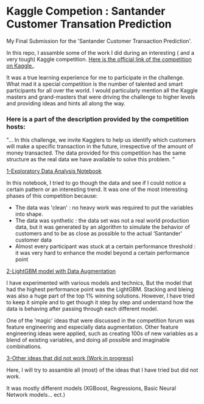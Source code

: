 # Kaggle Competion : Santander Customer Transation Prediction
My Final Submission for the 'Santander Customer Transaction Prediction'. 

In this repo, I assamble some of the work I did during an interesting ( and a very tough) Kaggle competition.
[Here is the official link of the competition on Kaggle.](https://www.kaggle.com/c/santander-customer-transaction-prediction).

It was a true learning experience for me to participate in the challenge. What mad it a special competition is the number of talented and smart participants for all over the world. I would particularly mention all the Kaggle masters and grand-masters that were driving the challenge to higher levels and providing ideas and hints all along the way.

### Here is a part of the description provided by the competition hosts: 

"... In this challenge, we invite Kagglers to help us identify which customers will make a specific transaction in the future, irrespective of the amount of money transacted. The data provided for this competition has the same structure as the real data we have available to solve this problem. "



[1-Exploratory Data Analysis Notebook](/EDA_Santander_Customer_Transation_Prediction_Wajdi_V011.ipynb)

In this notebook, I tried to go though the data and see if I could notice a certain pattern or an interesting trend. It was one of the most interesting phases of this competition because:

- The data was 'clean' : no heavy work was required to put the variables into shape.
- The data was synthetic : the data set was not a real world production data, but it was generated by an algorithm to simulate the behavior of customers and to be as close as possible to the actual ‘Santander’ customer data
- Almost every participant was stuck at a certain performance threshold : it was very hard to enhance the model beyond a certain performance point

[2-LightGBM model with Data Augmentation](Wajdi_Santander_Customer_Transation_Prediction_Code_V09.ipynb)

I have experimented with various models and technics, But the model that had the highest performance point was the LightGBM.
Stacking and bleing was also a huge part of the top 1% winning solutions. However, I have tried to keep it simple and to get though it step by step and understand how the data is behaving after passing through each different model.

One of the 'magic' ideas that were discussed in the competition forum was feature engineering and especially data augmentation.
Other feature engineering ideas were applied, such as creating 100s of new variables as a blend of existing variables, and doing all possible and imaginable combinations.


[3-Other ideas that did not work (Work in progress)](/)

Here, I will try to assamble all (most) of the ideas that I have tried but did not work.

It was mostly different models (XGBoost, Regressions, Basic Neural Network models... ect.)

